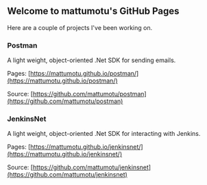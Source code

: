 ## Welcome to mattumotu's GitHub Pages

Here are a couple of projects I've been working on.

### Postman

A light weight, object-oriented .Net SDK for sending emails.

Pages: [https://mattumotu.github.io/postman/](https://mattumotu.github.io/postman/)

Source: [https://github.com/mattumotu/postman](https://github.com/mattumotu/postman)

### JenkinsNet

A light weight, object-oriented .Net SDK for interacting with Jenkins.

Pages: [https://mattumotu.github.io/jenkinsnet/](https://mattumotu.github.io/jenkinsnet/)

Source: [https://github.com/mattumotu/jenkinsnet](https://github.com/mattumotu/jenkinsnet)


